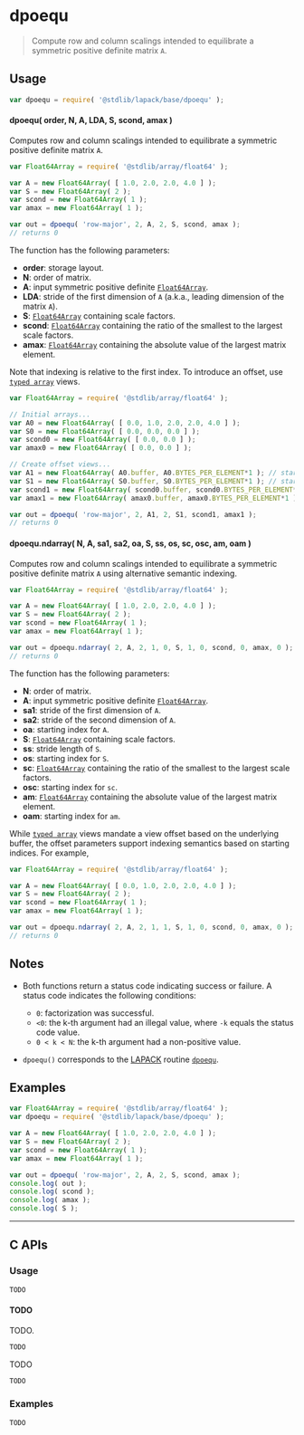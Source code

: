  <!--

@license Apache-2.0

Copyright (c) 2024 The Stdlib Authors.

Licensed under the Apache License, Version 2.0 (the "License");
you may not use this file except in compliance with the License.
You may obtain a copy of the License at

   http://www.apache.org/licenses/LICENSE-2.0

Unless required by applicable law or agreed to in writing, software
distributed under the License is distributed on an "AS IS" BASIS,
WITHOUT WARRANTIES OR CONDITIONS OF ANY KIND, either express or implied.
See the License for the specific language governing permissions and
limitations under the License.

-->

# dpoequ

> Compute row and column scalings intended to equilibrate a symmetric positive definite matrix `A`.

<section class = "usage">

## Usage

```javascript
var dpoequ = require( '@stdlib/lapack/base/dpoequ' );
```

#### dpoequ( order, N, A, LDA, S, scond, amax )

Computes row and column scalings intended to equilibrate a symmetric positive definite matrix `A`.

```javascript
var Float64Array = require( '@stdlib/array/float64' );

var A = new Float64Array( [ 1.0, 2.0, 2.0, 4.0 ] );
var S = new Float64Array( 2 );
var scond = new Float64Array( 1 );
var amax = new Float64Array( 1 );

var out = dpoequ( 'row-major', 2, A, 2, S, scond, amax );
// returns 0
```

The function has the following parameters:

-   **order**: storage layout.
-   **N**: order of matrix.
-   **A**: input symmetric positive definite [`Float64Array`][mdn-float64array].
-   **LDA**: stride of the first dimension of `A` (a.k.a., leading dimension of the matrix `A`).
-   **S**: [`Float64Array`][mdn-float64array] containing scale factors.
-   **scond**: [`Float64Array`][mdn-float64array] containing the ratio of the smallest to the largest scale factors.
-   **amax**: [`Float64Array`][mdn-float64array] containing the absolute value of the largest matrix element.

Note that indexing is relative to the first index. To introduce an offset, use [`typed array`][mdn-typed-array] views.

<!-- eslint-disable stdlib/capitalized-comments -->

```javascript
var Float64Array = require( '@stdlib/array/float64' );

// Initial arrays...
var A0 = new Float64Array( [ 0.0, 1.0, 2.0, 2.0, 4.0 ] );
var S0 = new Float64Array( [ 0.0, 0.0, 0.0 ] );
var scond0 = new Float64Array( [ 0.0, 0.0 ] );
var amax0 = new Float64Array( [ 0.0, 0.0 ] );

// Create offset views...
var A1 = new Float64Array( A0.buffer, A0.BYTES_PER_ELEMENT*1 ); // start at 2nd element
var S1 = new Float64Array( S0.buffer, S0.BYTES_PER_ELEMENT*1 ); // start at 2nd element
var scond1 = new Float64Array( scond0.buffer, scond0.BYTES_PER_ELEMENT*1 ); // start at 2nd element
var amax1 = new Float64Array( amax0.buffer, amax0.BYTES_PER_ELEMENT*1 ); // start at 2nd element

var out = dpoequ( 'row-major', 2, A1, 2, S1, scond1, amax1 );
// returns 0
```

#### dpoequ.ndarray( N, A, sa1, sa2, oa, S, ss, os, sc, osc, am, oam )

Computes row and column scalings intended to equilibrate a symmetric positive definite matrix `A` using alternative semantic indexing.

```javascript
var Float64Array = require( '@stdlib/array/float64' );

var A = new Float64Array( [ 1.0, 2.0, 2.0, 4.0 ] );
var S = new Float64Array( 2 );
var scond = new Float64Array( 1 );
var amax = new Float64Array( 1 );

var out = dpoequ.ndarray( 2, A, 2, 1, 0, S, 1, 0, scond, 0, amax, 0 );
// returns 0
```

The function has the following parameters:

-   **N**: order of matrix.
-   **A**: input symmetric positive definite [`Float64Array`][mdn-float64array].
-   **sa1**: stride of the first dimension of `A`.
-   **sa2**: stride of the second dimension of `A`.
-   **oa**: starting index for `A`.
-   **S**: [`Float64Array`][mdn-float64array] containing scale factors.
-   **ss**: stride length of `S`.
-   **os**: starting index for `S`.
-   **sc**: [`Float64Array`][mdn-float64array] containing the ratio of the smallest to the largest scale factors.
-   **osc**: starting index for `sc`.
-   **am**: [`Float64Array`][mdn-float64array] containing the absolute value of the largest matrix element.
-   **oam**: starting index for `am`.

While [`typed array`][mdn-typed-array] views mandate a view offset based on the underlying buffer, the offset parameters support indexing semantics based on starting indices. For example,

```javascript
var Float64Array = require( '@stdlib/array/float64' );

var A = new Float64Array( [ 0.0, 1.0, 2.0, 2.0, 4.0 ] );
var S = new Float64Array( 2 );
var scond = new Float64Array( 1 );
var amax = new Float64Array( 1 );

var out = dpoequ.ndarray( 2, A, 2, 1, 1, S, 1, 0, scond, 0, amax, 0 );
// returns 0
```

</section>

<!-- /.usage -->

<section class="notes">

## Notes

-   Both functions return a status code indicating success or failure. A status code indicates the following conditions:

    -   `0`: factorization was successful.
    -   `<0`: the k-th argument had an illegal value, where `-k` equals the status code value.
    -   `0 < k < N`: the k-th argument had a non-positive value.

-   `dpoequ()` corresponds to the [LAPACK][lapack] routine [`dpoequ`][lapack-dpoequ].

</section>

<!-- /.notes -->

<section class="examples">

## Examples

<!-- eslint no-undef: "error" -->

```javascript
var Float64Array = require( '@stdlib/array/float64' );
var dpoequ = require( '@stdlib/lapack/base/dpoequ' );

var A = new Float64Array( [ 1.0, 2.0, 2.0, 4.0 ] );
var S = new Float64Array( 2 );
var scond = new Float64Array( 1 );
var amax = new Float64Array( 1 );

var out = dpoequ( 'row-major', 2, A, 2, S, scond, amax );
console.log( out );
console.log( scond );
console.log( amax );
console.log( S );
```

</section>

<!-- /.examples -->

<!-- C interface documentation. -->

* * *

<section class="c">

## C APIs

<!-- Section to include introductory text. Make sure to keep an empty line after the intro `section` element and another before the `/section` close. -->

<section class="intro">

</section>

<!-- /.intro -->

<!-- C usage documentation. -->

<section class="usage">

### Usage

```c
TODO
```

#### TODO

TODO.

```c
TODO
```

TODO

```c
TODO
```

</section>

<!-- /.usage -->

<!-- C API usage notes. Make sure to keep an empty line after the `section` element and another before the `/section` close. -->

<section class="notes">

</section>

<!-- /.notes -->

<!-- C API usage examples. -->

<section class="examples">

### Examples

```c
TODO
```

</section>

<!-- /.examples -->

</section>

<!-- /.c -->

<!-- Section for related `stdlib` packages. Do not manually edit this section, as it is automatically populated. -->

<section class="related">

</section>

<!-- /.related -->

<!-- Section for all links. Make sure to keep an empty line after the `section` element and another before the `/section` close. -->

<section class="links">

[lapack]: https://www.netlib.org/lapack/explore-html/

[lapack-dpoequ]: https://www.netlib.org/lapack/explore-html/db/d48/group__poequ_ga64054a216849b768d3b922deba351e50.html#ga64054a216849b768d3b922deba351e50

[mdn-float64array]: https://developer.mozilla.org/en-US/docs/Web/JavaScript/Reference/Global_Objects/Float64Array

[mdn-typed-array]: https://developer.mozilla.org/en-US/docs/Web/JavaScript/Reference/Global_Objects/TypedArray

</section>

<!-- /.links -->
